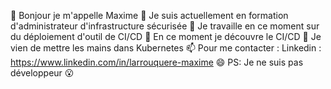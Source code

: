 

👋 Bonjour je m'appelle Maxime 
🌱 Je suis actuellement en formation d'administrateur d'infrastructure sécurisée
🔭 Je travaille en ce moment sur du déploiement d'outil de CI/CD
🌱 En ce moment je découvre le CI/CD
👀 Je vien de mettre les mains dans Kubernetes 
📫 Pour me contacter : Linkedin : https://www.linkedin.com/in/larrouquere-maxime
😄 PS: Je ne suis pas développeur 😮



